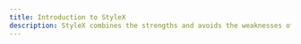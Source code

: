 ```yaml
---
title: Introduction to StyleX
description: StyleX combines the strengths and avoids the weaknesses of both inline styles and static CSS. Defining and using styles requires only local knowledge within a component, and avoids specificity issues while retaining features like Media Queries. StyleX builds optimized styles using collision-free atomic CSS which is superior to what could be authored and maintained by hand.
---
```

